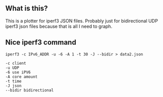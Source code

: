 ## What is this?

This is a plotter for iperf3 JSON files. Probably just for bidirectional UDP iperf3 json files because that is all I need to graph.

## Nice iperf3 command

```
iperf3 -c IPv6_ADDR -u -6 -A 1 -t 30 -J --bidir > data2.json

-c client 
-u UDP
-6 use iPV6
-A core amount
-t time
-J json 
--bidir bidirectional 

```
